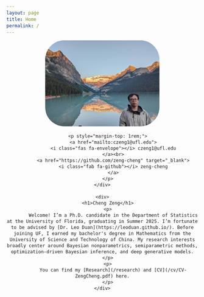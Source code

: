 ```yaml
---
layout: page
title: Home
permalink: /
---
```


<div style="display: flex; align-items: center; gap: 2rem;">
    <div style="text-align: center;">
        <img src="img/profile.jpg" alt="Profile photo" style="width: 300px; border-radius: 50px;">

        <p style="margin-top: 1rem;">
            <a href="mailto:czeng1@ufl.edu">
            <i class="fas fa-envelope"></i> czeng1@ufl.edu
            </a><br>
            <a href="https://github.com/zeng-cheng" target="_blank">
            <i class="fab fa-github"></i> zeng-cheng
            </a>
        </p>
    </div>
  
    <div>
        <h1>Cheng Zeng</h1>
        <p>
            Welcome! I’m a Ph.D. candidate in the Department of Statistics at the University of Florida, graduating in Summer 2025. I’m fortunate to be advised by [Dr. Leo Duan](https://leoduan.github.io/). Before joining UF, I earned my bachelor's degree in Mathematics from the University of Science and Technology of China. My research interests broadly center around Bayesian nonparametrics, semiparametric methods, optimization-driven Bayesian inference, and deep generative models.
        </p>
        <p>
            You can find my [Research](/research) and [CV](/cv/CV-ZengCheng.pdf) here.
        </p>
    </div>
</div>







